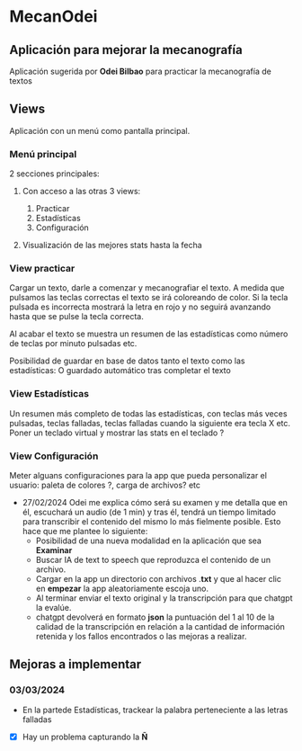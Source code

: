 # MecanOdei
## Aplicación para mejorar la mecanografía
Aplicación sugerida por **Odei Bilbao** para practicar la mecanografía de textos

## Views
Aplicación con un menú como pantalla principal.

### Menú principal
2 secciones principales:
1. Con acceso a las otras 3 views:
    1. Practicar
    2. Estadísticas
    3. Configuración

2. Visualización de las mejores stats hasta la fecha

### View practicar
Cargar un texto, darle a comenzar y mecanografiar el texto. A medida que pulsamos las teclas correctas el texto se irá coloreando de color. Si la tecla pulsada es incorrecta mostrará la letra en rojo y no seguirá avanzando hasta que se pulse la tecla correcta.

Al acabar el texto se muestra un resumen de las estadísticas como número de teclas por minuto pulsadas etc.

Posibilidad de guardar en base de datos tanto el texto como las estadísticas:
O guardado automático tras completar el texto

### View Estadísticas
Un resumen más completo de todas las estadísticas, con teclas más veces pulsadas,
teclas falladas, teclas falladas cuando la siguiente era tecla X etc.
Poner un teclado virtual y mostrar las stats en el teclado ?

### View Configuración
Meter alguans configuraciones para la app que pueda
personalizar el usuario: paleta de colores ?, carga de archivos?
etc

- 27/02/2024
Odei me explica cómo será su examen y me detalla que en él, escuchará un audio (de 1 min) y tras él, tendrá un tiempo limitado para transcribir el contenido del mismo lo más fielmente posible.
Esto hace que me plantee lo siguiente:
    - Posibilidad de una nueva modalidad en la aplicación que sea **Examinar**
    - Buscar IA de text to speech que reproduzca el contenido de un archivo.
    - Cargar en la app un directorio con archivos .**txt** y que al hacer clic en **empezar** la app aleatoriamente escoja uno.
    - Al terminar enviar el texto original y la transcripción para que chatgpt la evalúe.
    - chatgpt devolverá en formato **json** la puntuación del 1 al 10 de la calidad de la transcripción en relación a la cantidad de información retenida y los fallos encontrados o las mejoras a realizar.

## Mejoras a implementar
### 03/03/2024
- En la partede Estadísticas, trackear la palabra perteneciente a las letras falladas
- [x] Hay un problema capturando la **Ñ**
